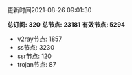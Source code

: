 更新时间2021-08-26 09:01:30

**总订阅: 320**
**总节点: 23181**
**有效节点: 5294**
- v2ray节点: 1857
- ss节点: 3230
- ssr节点: 120
- trojan节点: 87
